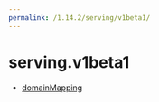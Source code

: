 ```yaml
---
permalink: /1.14.2/serving/v1beta1/
---
```


# serving.v1beta1



* [domainMapping](domainMapping.md)